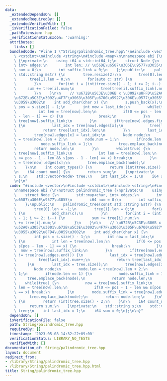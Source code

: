 ```yaml
---
data:
  _extendedDependsOn: []
  _extendedRequiredBy: []
  _extendedVerifiedWith: []
  _isVerificationFailed: false
  _pathExtension: hpp
  _verificationStatusIcon: ':warning:'
  attributes:
    links: []
  bundledCode: "#line 1 \"String/palindromic_tree.hpp\"\n#include <vector>\n#include\
    \ <cstdint>\n#include <string>\n#include <map>\n\nnamespace ebi {\n\nstruct palindromic_tree\
    \ {\nprivate:\n    using i64 = std::int64_t;\n    struct Node {\n        std::map<char,\
    \ int> edges;\n        int len; // \u56DE\u6587\u306E\u9577\u3055\n        i64\
    \ num = 0;\n        int suffix_link = 0;\n    };\npublic:\n    palindromic_tree(const\
    \ std::string &str) {\n        tree.resize(2);\n        tree[0].len = -1;\n  \
    \      tree[1].len = 0;\n        for(auto c: str) {\n            add_char(c);\n\
    \        }\n        for(int i = (int)tree.size() - 1; i >= 2; i--) {\n       \
    \     sum += tree[i].num;\n            tree[tree[i].suffix_link].num += tree[i].num;\n\
    \        }\n    }\n\n    // \u672B\u5C3E\u306B x \u3092\u8FFD\u52A0\u3057\u3001\
    \u672B\u5C3E\u3092\u4F7F\u3063\u305F\u6700\u5927\u306E\u9577\u3055\u3092\u8FD4\
    \u3059\u3002\n    int add_char(char x) {\n        s.push_back(x);\n        int\
    \ pos = s.size() - 1;\n        int now = last_idx;\n        while(true) {\n  \
    \          int len = tree[now].len;\n            if(0 <= pos - len - 1 && s[pos\
    \ - len - 1] == x) {\n                break;\n            }\n            now =\
    \ tree[now].suffix_link;\n        }\n        if(tree[now].edges.find(x) != tree[now].edges.end())\
    \ {\n            last_idx = tree[now].edges[x];\n            tree[last_idx].num++;\n\
    \            return tree[last_idx].len;\n        }\n        last_idx = tree.size();\n\
    \        tree[now].edges[x] = last_idx;\n        Node node;\n        node.len\
    \ = tree[now].len + 2;\n        node.num = 1;\n        if(node.len == 1) {\n \
    \           node.suffix_link = 1;\n            tree.emplace_back(node);\n    \
    \        return node.len;\n        }\n        while(true) {\n            now =\
    \ tree[now].suffix_link;\n            int len = tree[now].len;\n            if(0\
    \ <= pos - 1 - len && s[pos - 1 - len] == x) break;\n        }\n        node.suffix_link\
    \ = tree[now].edges[x];\n        tree.emplace_back(node);\n        return node.len;\n\
    \    }\n\n    int count_types() {\n        return (int)tree.size() - 2;\n    }\n\
    \n    i64 count_num() {\n        return sum;\n    }\nprivate:\n    std::string\
    \ s;\n    std::vector<Node> tree;\n    int last_idx = 1;\n    i64 sum = 0;\n};\n\
    \n}\n"
  code: "#include <vector>\n#include <cstdint>\n#include <string>\n#include <map>\n\
    \nnamespace ebi {\n\nstruct palindromic_tree {\nprivate:\n    using i64 = std::int64_t;\n\
    \    struct Node {\n        std::map<char, int> edges;\n        int len; // \u56DE\
    \u6587\u306E\u9577\u3055\n        i64 num = 0;\n        int suffix_link = 0;\n\
    \    };\npublic:\n    palindromic_tree(const std::string &str) {\n        tree.resize(2);\n\
    \        tree[0].len = -1;\n        tree[1].len = 0;\n        for(auto c: str)\
    \ {\n            add_char(c);\n        }\n        for(int i = (int)tree.size()\
    \ - 1; i >= 2; i--) {\n            sum += tree[i].num;\n            tree[tree[i].suffix_link].num\
    \ += tree[i].num;\n        }\n    }\n\n    // \u672B\u5C3E\u306B x \u3092\u8FFD\
    \u52A0\u3057\u3001\u672B\u5C3E\u3092\u4F7F\u3063\u305F\u6700\u5927\u306E\u9577\
    \u3055\u3092\u8FD4\u3059\u3002\n    int add_char(char x) {\n        s.push_back(x);\n\
    \        int pos = s.size() - 1;\n        int now = last_idx;\n        while(true)\
    \ {\n            int len = tree[now].len;\n            if(0 <= pos - len - 1 &&\
    \ s[pos - len - 1] == x) {\n                break;\n            }\n          \
    \  now = tree[now].suffix_link;\n        }\n        if(tree[now].edges.find(x)\
    \ != tree[now].edges.end()) {\n            last_idx = tree[now].edges[x];\n  \
    \          tree[last_idx].num++;\n            return tree[last_idx].len;\n   \
    \     }\n        last_idx = tree.size();\n        tree[now].edges[x] = last_idx;\n\
    \        Node node;\n        node.len = tree[now].len + 2;\n        node.num =\
    \ 1;\n        if(node.len == 1) {\n            node.suffix_link = 1;\n       \
    \     tree.emplace_back(node);\n            return node.len;\n        }\n    \
    \    while(true) {\n            now = tree[now].suffix_link;\n            int\
    \ len = tree[now].len;\n            if(0 <= pos - 1 - len && s[pos - 1 - len]\
    \ == x) break;\n        }\n        node.suffix_link = tree[now].edges[x];\n  \
    \      tree.emplace_back(node);\n        return node.len;\n    }\n\n    int count_types()\
    \ {\n        return (int)tree.size() - 2;\n    }\n\n    i64 count_num() {\n  \
    \      return sum;\n    }\nprivate:\n    std::string s;\n    std::vector<Node>\
    \ tree;\n    int last_idx = 1;\n    i64 sum = 0;\n};\n\n}"
  dependsOn: []
  isVerificationFile: false
  path: String/palindromic_tree.hpp
  requiredBy: []
  timestamp: '2023-05-08 14:32:22+09:00'
  verificationStatus: LIBRARY_NO_TESTS
  verifiedWith: []
documentation_of: String/palindromic_tree.hpp
layout: document
redirect_from:
- /library/String/palindromic_tree.hpp
- /library/String/palindromic_tree.hpp.html
title: String/palindromic_tree.hpp
---
```

